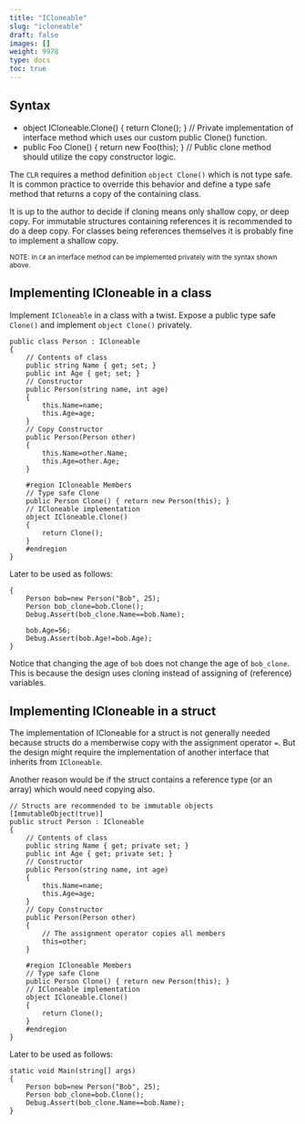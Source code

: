 ```yaml
---
title: "ICloneable"
slug: "icloneable"
draft: false
images: []
weight: 9978
type: docs
toc: true
---
```


## Syntax
 - object ICloneable.Clone() { return Clone(); }  // Private implementation of interface method which uses our custom public Clone() function.
 - public Foo Clone() { return new Foo(this); } // Public clone method should utilize the copy constructor logic.

The `CLR` requires a method definition `object Clone()` which is not type safe. It is common practice to override this behavior and define a type safe method that returns a copy of the containing class.

It is up to the author to decide if cloning means only shallow copy, or deep copy. For immutable structures containing references it is recommended to do a deep copy. For classes being references themselves it is probably fine to implement a shallow copy.

<sub>NOTE: In `C#` an interface method can be implemented privately with the syntax shown above.</sub>

## Implementing ICloneable in a class
Implement `ICloneable` in a class with a twist. Expose a public type safe `Clone()` and implement `object Clone()` privately.

    public class Person : ICloneable
    {
        // Contents of class
        public string Name { get; set; }
        public int Age { get; set; }
        // Constructor
        public Person(string name, int age)
        {
            this.Name=name;
            this.Age=age;
        }
        // Copy Constructor
        public Person(Person other)
        {
            this.Name=other.Name;
            this.Age=other.Age;
        }

        #region ICloneable Members
        // Type safe Clone
        public Person Clone() { return new Person(this); }
        // ICloneable implementation
        object ICloneable.Clone()
        {
            return Clone();
        }
        #endregion
    }

Later to be used as follows:

    {
        Person bob=new Person("Bob", 25);
        Person bob_clone=bob.Clone();
        Debug.Assert(bob_clone.Name==bob.Name);
    
        bob.Age=56;
        Debug.Assert(bob.Age!=bob.Age);
    }

Notice that changing the age of `bob` does not change the age of `bob_clone`. This is because the design uses cloning instead of assigning of (reference) variables.

## Implementing ICloneable in a struct
The implementation of ICloneable for a struct is not generally needed because structs do a memberwise copy with the assignment operator `=`. But the design might require the implementation of another interface that inherits from `ICloneable`.

Another reason would be if the struct contains a reference type (or an array) which would need copying also.

    // Structs are recommended to be immutable objects
    [ImmutableObject(true)]
    public struct Person : ICloneable
    {
        // Contents of class
        public string Name { get; private set; }
        public int Age { get; private set; }
        // Constructor
        public Person(string name, int age)
        {
            this.Name=name;
            this.Age=age;
        }
        // Copy Constructor
        public Person(Person other)
        {
            // The assignment operator copies all members
            this=other;
        }

        #region ICloneable Members
        // Type safe Clone
        public Person Clone() { return new Person(this); }
        // ICloneable implementation
        object ICloneable.Clone()
        {
            return Clone();
        }
        #endregion
    }

Later to be used as follows:

    static void Main(string[] args)
    {
        Person bob=new Person("Bob", 25);
        Person bob_clone=bob.Clone();
        Debug.Assert(bob_clone.Name==bob.Name);
    }




